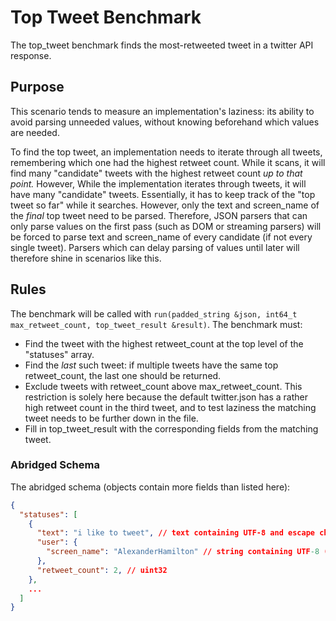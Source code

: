 # Top Tweet Benchmark

The top_tweet benchmark finds the most-retweeted tweet in a twitter API response.

## Purpose

This scenario tends to measure an implementation's laziness: its ability to avoid parsing unneeded
values, without knowing beforehand which values are needed.

To find the top tweet, an implementation needs to iterate through all tweets, remembering which one
had the highest retweet count. While it scans, it will find many "candidate" tweets with the highest
retweet count *up to that point.* However, While the implementation iterates through tweets, it will
have many "candidate" tweets. Essentially, it has to keep track of the "top tweet so far" while it
searches. However, only the text and screen_name of the *final* top tweet need to be parsed.
Therefore, JSON parsers that can only parse values on the first pass (such as DOM or streaming
parsers) will be forced to parse text and screen_name of every candidate (if not every single
tweet). Parsers which can delay parsing of values until later will therefore shine in scenarios like
this.

## Rules

The benchmark will be called with `run(padded_string &json, int64_t max_retweet_count, top_tweet_result &result)`.
The benchmark must:
- Find the tweet with the highest retweet_count at the top level of the "statuses" array.
- Find the *last* such tweet: if multiple tweets have the same top retweet_count, the last one
  should be returned.
- Exclude tweets with retweet_count above max_retweet_count. This restriction is solely here because
  the default twitter.json has a rather high retweet count in the third tweet, and to test laziness
  the matching tweet needs to be further down in the file.
- Fill in top_tweet_result with the corresponding fields from the matching tweet.

### Abridged Schema

The abridged schema (objects contain more fields than listed here):

```json
{
  "statuses": [
    {
      "text": "i like to tweet", // text containing UTF-8 and escape characters
      "user": {
        "screen_name": "AlexanderHamilton" // string containing UTF-8 (and escape characters?)
      },
      "retweet_count": 2, // uint32
    },
    ...
  ]
}
```
